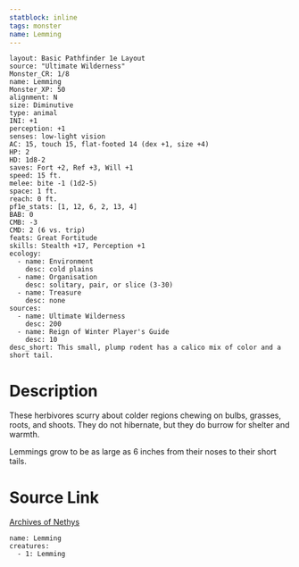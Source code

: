 ```yaml
---
statblock: inline
tags: monster
name: Lemming
---
```

```statblock
layout: Basic Pathfinder 1e Layout
source: "Ultimate Wilderness"
Monster_CR: 1/8
name: Lemming
Monster_XP: 50
alignment: N
size: Diminutive
type: animal
INI: +1
perception: +1
senses: low-light vision
AC: 15, touch 15, flat-footed 14 (dex +1, size +4)
HP: 2
HD: 1d8-2
saves: Fort +2, Ref +3, Will +1
speed: 15 ft.
melee: bite -1 (1d2-5)
space: 1 ft.
reach: 0 ft.
pf1e_stats: [1, 12, 6, 2, 13, 4]
BAB: 0
CMB: -3
CMD: 2 (6 vs. trip)
feats: Great Fortitude
skills: Stealth +17, Perception +1
ecology:
  - name: Environment
    desc: cold plains
  - name: Organisation
    desc: solitary, pair, or slice (3-30)
  - name: Treasure
    desc: none
sources:
  - name: Ultimate Wilderness
    desc: 200
  - name: Reign of Winter Player's Guide
    desc: 10
desc_short: This small, plump rodent has a calico mix of color and a short tail.
```
# Description
These herbivores scurry about colder regions chewing on bulbs, grasses, roots, and shoots. They do not hibernate, but they do burrow for shelter and warmth.

 Lemmings grow to be as large as 6 inches from their noses to their short tails.
# Source Link
[Archives of Nethys](https://aonprd.com/MonsterDisplay.aspx?ItemName=Lemming)
```encounter-table
name: Lemming
creatures:
  - 1: Lemming
```
